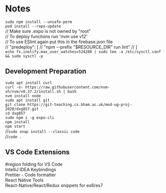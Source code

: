 # Notes

`sudo npm install --unsafe-perm`  
`pod install --repo-update`  
// Make sure .expo is not owned by "root"  
// To deploy functions run 'nvm use v12'  
// To use ESlint again put this in the firebase.json file  
// "predeploy": [
// "npm --prefix \"$RESOURCE_DIR\" run lint"
// ]  
`echo fs.inotify.max_user_watches=524288 | sudo tee -a /etc/sysctl.conf && sudo sysctl -p`

## Development Preparation

`sudo apt install curl`  
`curl -o- https://raw.githubusercontent.com/nvm-sh/nvm/v0.37.2/install.sh | bash`  
`nvm install node`  
`sudo apt install git`  
`git clone https://git-teaching.cs.bham.ac.uk/mod-ug-proj-2020/dxg857.git`  
`cd dxg857`  
`sudo npm i -g expo-cli`  
`npm install`  
`npm start`  
//`sudo snap install --classic code`  
//`code .`

## VS Code Extensions

\#region folding for VS Code  
IntelliJ IDEA Keybindings  
Prettier - Code formatter  
React Native Tools  
React-Native/React/Redux snippets for es6/es7
